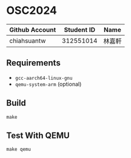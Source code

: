 # OSC2024

| Github Account | Student ID | Name          |
|----------------|------------|---------------|
| chiahsuantw    | 312551014  | 林嘉軒         |

## Requirements

* `gcc-aarch64-linux-gnu`
* `qemu-system-arm` (optional)

## Build

```
make
```

## Test With QEMU

```
make qemu
```